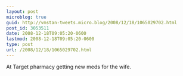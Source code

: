 ```yaml
---
layout: post
microblog: true
guid: http://vmstan-tweets.micro.blog/2008/12/18/1065029702.html
post_id: 3053511
date: 2008-12-18T09:05:20-0600
lastmod: 2008-12-18T09:05:20-0600
type: post
url: /2008/12/18/1065029702.html
---
```

At Target pharmacy getting new meds for the wife.
